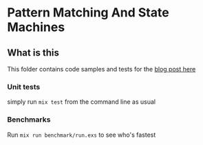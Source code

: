 # Pattern Matching And State Machines

## What is this
This folder contains code samples and tests for the [blog post here](https://nerds.stoiximan.gr/2017/05/24/pattern-matching-and-state-machines/)


### Unit tests
simply run `mix test` from the command line as usual
### Benchmarks
Run `mix run benchmark/run.exs` to see who's fastest
